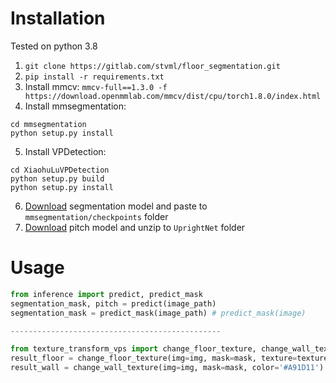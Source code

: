 # Installation
Tested on python 3.8
1) `git clone https://gitlab.com/stvml/floor_segmentation.git`
2) `pip install -r requirements.txt`
3) Install mmcv: `mmcv-full==1.3.0 -f https://download.openmmlab.com/mmcv/dist/cpu/torch1.8.0/index.html`
4) Install mmsegmentation: 
```shell
cd mmsegmentation
python setup.py install
```
5) Install VPDetection:
```shell
cd XiaohuLuVPDetection
python setup.py build
python setup.py install
```
   
6) [Download](https://github.com/SwinTransformer/storage/releases/download/v1.0.1/upernet_swin_tiny_patch4_window7_512x512.pth) segmentation model and paste to `mmsegmentation/checkpoints` folder
7) [Download](https://drive.google.com/file/d/1dlzzHxZeakkYSFfrWrO519Wc9W0GC2L_/view?usp=sharing) pitch model and unzip to `UprightNet` folder
# Usage
```python
from inference import predict, predict_mask
segmentation_mask, pitch = predict(image_path)
segmentation_mask = predict_mask(image_path) # predict_mask(image)

-----------------------------------------------

from texture_transform_vps import change_floor_texture, change_wall_texture
result_floor = change_floor_texture(img=img, mask=mask, texture=texture, texture_angle=0)
result_wall = change_wall_texture(img=img, mask=mask, color='#A91D11')
```